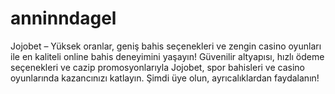 # anninndagel
Jojobet – Yüksek oranlar, geniş bahis seçenekleri ve zengin casino oyunları ile en kaliteli online bahis deneyimini yaşayın! Güvenilir altyapısı, hızlı ödeme seçenekleri ve cazip promosyonlarıyla Jojobet, spor bahisleri ve casino oyunlarında kazancınızı katlayın. Şimdi üye olun, ayrıcalıklardan faydalanın!
